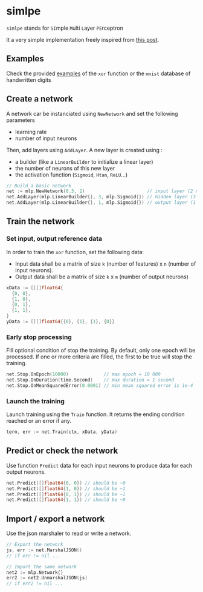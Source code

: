 # simlpe

`simlpe` stands for `SI`mple `M`ulti `L`ayer `PE`rceptron

It a very simple implementation freely inspired from [this post](https://apprendre-le-deep-learning.com/coder-reseau-de-neurones-from-scratch/).

## Examples

Check the provided [examples](https://github.com/sbiemont/simlpe/blob/master/example/) of the `xor` function or the `mnist` database of handwritten digits

## Create a network

A network car be instanciated using `NewNetwork` and set the following parameters

* learning rate
* number of input neurons

Then, add layers using `AddLayer`.
A new layer is created using :

* a builder (like a `LinearBuilder` to initialize a linear layer)
* the number of neurons of this new layer
* the activation function (`Sigmoid`, `Htan`, `ReLU`...)

```go
// Build a basic network
net := mlp.NewNetwork(0.3, 2)                       // input layer (2 neurons)
net.AddLayer(mlp.LinearBuilder{}, 3, mlp.Sigmoid{}) // hidden layer (3 neurons)
net.AddLayer(mlp.LinearBuilder{}, 1, mlp.Sigmoid{}) // output layer (1 neuron)
```

## Train the network

### Set input, output reference data

In order to train the `xor` function, set the following data:

* Input data shall be a matrix of size `k` (number of features) x `n` (number of input neurons).
* Output data shall be a matrix of size `k` x `m` (number of output neurons)

```go
xData := [][]float64{
  {0, 0},
  {1, 0},
  {0, 1},
  {1, 1},
}
yData := [][]float64{{0}, {1}, {1}, {0}}
```

### Early stop processing

Fill optional condition of stop the training.
By default, only one epoch will be processed.
If one or more criteria are filled, the first to be true will stop the training.

```go
net.Stop.OnEpoch(10000)             // max epoch = 10 000
net.Stop.OnDuration(time.Second)    // max duration = 1 second
net.Stop.OnMeanSquaredError(0.0001) // min mean squared error is 1e-4
```

### Launch the training

Launch training using the `Train` function.
It returns the ending condition reached or an error if any.

```go
term, err := net.Train(ctx, xData, yData)
```

## Predict or check the network

Use function `Predict` data for each input neurons to produce data for each output neurons.

```go
net.Predict([]float64{0, 0}) // should be ~0
net.Predict([]float64{1, 0}) // should be ~1
net.Predict([]float64{0, 1}) // should be ~1
net.Predict([]float64{1, 1}) // should be ~0
```

## Import / export a network

Use the json marshaler to read or write a network.

```go
// Export the network
js, err := net.MarshalJSON()
// if err != nil ...

// Import the same network
net2 := mlp.Network{}
err2 := net2.UnmarshalJSON(js)
// if err2 != nil ...
```
